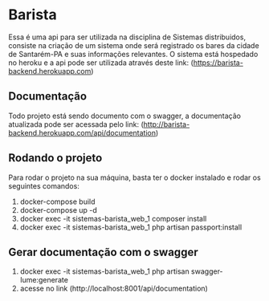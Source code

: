 # Barista

Essa é uma api para ser utilizada na disciplina de Sistemas distribuidos, consiste
na criação de um sistema onde será registrado os bares da cidade de Santarém-PA
e suas informações relevantes. O sistema está hospedado no heroku e a api
pode ser utilizada através deste link: (https://barista-backend.herokuapp.com)

## Documentação
Todo projeto está sendo documento com o swagger, a documentação atualizada
pode ser acessada pelo link: (http://barista-backend.herokuapp.com/api/documentation)

## Rodando o projeto
Para rodar o projeto na sua máquina, basta ter o docker instalado e rodar os seguintes comandos:
1. docker-compose build
2. docker-compose up -d
3. docker exec -it sistemas-barista_web_1 composer install
4. docker exec -it sistemas-barista_web_1 php artisan passport:install

## Gerar documentação com o swagger
1. docker exec -it sistemas-barista_web_1 php artisan swagger-lume:generate 
2. acesse no link (http://localhost:8001/api/documentation)
